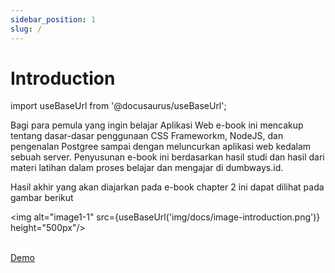 ```yaml
---
sidebar_position: 1
slug: /
---
```


# Introduction

import useBaseUrl from '@docusaurus/useBaseUrl';

Bagi para pemula yang ingin belajar Aplikasi Web e-book ini mencakup tentang dasar-dasar penggunaan CSS Frameworkm, NodeJS, dan pengenalan Postgree sampai dengan meluncurkan aplikasi web kedalam sebuah server. Penyusunan e-book ini berdasarkan hasil studi dan hasil dari materi latihan dalam proses belajar dan mengajar di dumbways.id.

Hasil akhir yang akan diajarkan pada e-book chapter 2 ini dapat dilihat pada gambar berikut

<img alt="image1-1" src={useBaseUrl('img/docs/image-introduction.png')} height="500px"/>
<br/>
<br/>
<div>
<a class="btn-demo" href="https://personal-web-kappa.vercel.app/index.html">
Demo
</a>
</div>

